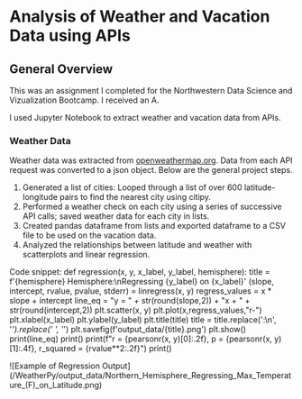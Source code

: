 # Analysis of Weather and Vacation Data using APIs


## General Overview

This was an assignment I completed for the Northwestern Data Science and Vizualization Bootcamp. I received an A.

I used Jupyter Notebook to extract weather and vacation data from APIs.

### Weather Data

Weather data was extracted from [openweathermap.org](https://api.openweathermap.org). Data from each API request was converted to a json object.
Below are the general project steps.

1. Generated a list of cities: Looped through a list of over 600 latitude-longitude pairs to find the nearest city using citipy.
2. Performed a weather check on each city using a series of successive API calls; saved weather data for each city in lists.
3. Created pandas dataframe from lists and exported dataframe to a CSV file to be used on the vacation data.
4. Analyzed the relationships between latitude and weather with scatterplots and linear regression.

Code snippet:
  def regression(x, y, x_label, y_label, hemisphere):
      title = f'{hemisphere} Hemisphere:\nRegressing {y_label} on {x_label}'
      (slope, intercept, rvalue, pvalue, stderr) = linregress(x, y)
      regress_values = x * slope + intercept
      line_eq = "y = " + str(round(slope,2)) + "x + " + str(round(intercept,2))
      plt.scatter(x, y)
      plt.plot(x,regress_values,"r-")
      plt.xlabel(x_label)
      plt.ylabel(y_label)
      plt.title(title)
      title = title.replace(':\n', '_').replace(' ', '_')
      plt.savefig(f'output_data/{title}.png')
      plt.show()
      print(line_eq)
      print()
      print(f"r = {pearsonr(x, y)[0]:.2f}, p = {pearsonr(x, y)[1]:.4f}, r_squared = {rvalue**2:.2f}")
      print()
      
![Example of Regression Output] (/WeatherPy/output_data/Northern_Hemisphere_Regressing_Max_Temperature_(F)_on_Latitude.png)
